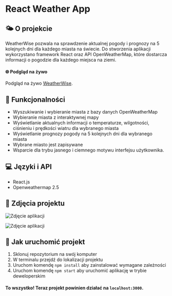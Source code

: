 # React Weather App  

## 🌤️ O projekcie
  
WeatherWise pozwala na sprawdzenie aktualnej pogody i prognozy na 5 kolejnych dni dla każdego miasta na świecie. Do stworzenia aplikacji wykorzystano framework React oraz API OpenWeatherMap, które dostarcza informacji o pogodzie dla każdego miejsca na ziemi.


#### 🌐 Podgląd na żywo

Podgląd na żywo [WeatherWise](https://yndh.github.io/weather-app/).


## 🧐 Funkcjonalności

* Wyszukiwanie i wybieranie miasta z bazy danych OpenWeatherMap
* Wybieranie miasta z interaktywnej mapy
* Wyświetlanie aktualnych informacji o temperaturze, wilgotności, ciśnieniu i prędkości wiatru dla wybranego miasta
* Wyświetlanie prognozy pogody na 5 kolejnych dni dla wybranego miasta
* Wybrane miasto jest zapisywane
* Wsparcie dla trybu jasnego i ciemnego motywu interfejsu użytkownika.



## 💻 Języki i API

* React.js
* Openweathermap 2.5

## 📸 Zdjęcia projektu

![Zdjęcie aplikacji](https://cdn.discordapp.com/attachments/826446165784002561/1092054618592252024/weatherwise.png)

![Zdjęcie aplikacji](https://cdn.discordapp.com/attachments/826446165784002561/1092054618856509440/weatherwise1.png)


## 🚀 Jak uruchomić projekt

1. Sklonuj repozytorium na swój komputer
2. W terminalu przejdź do lokalizacji projektu
3. Uruchom komendę `npm install` aby zainstalować wymagane zależności
4. Uruchom komendę `npm start` aby uruchomić aplikację w trybie deweloperskim
#### To wszystko! Teraz projekt powinien działać na `localhost:3000`.
